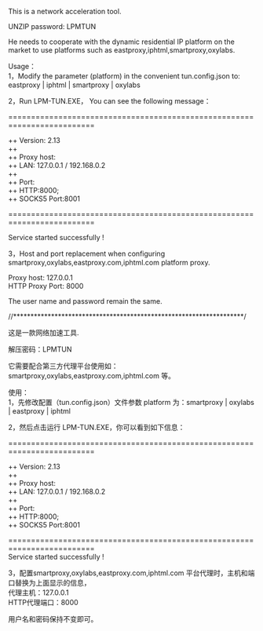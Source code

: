 This is a network acceleration tool.  

UNZIP password: LPMTUN  

He needs to cooperate with the dynamic residential IP platform on the market to use platforms such as eastproxy,iphtml,smartproxy,oxylabs.  

Usage：  
1，Modify the parameter (platform) in the convenient tun.config.json to: eastproxy | iphtml | smartproxy | oxylabs

2，Run LPM-TUN.EXE， You can see the following message： 

========================================================================= 
  
 ++ Version: 2.13  
 ++  
 ++ Proxy host:  
 ++ LAN: 127.0.0.1 / 192.168.0.2  
 ++  
 ++ Port:  
 ++ HTTP:8000;  
 ++ SOCKS5 Port:8001  
 
========================================================================= 

Service started successfully !  

3，Host and port replacement when configuring smartproxy,oxylabs,eastproxy.com,iphtml.com platform proxy.  

Proxy host: 127.0.0.1  
HTTP Proxy Port: 8000  

The user name and password remain the same.  

//*******************************************************************/  

这是一款网络加速工具.

解压密码：LPMTUN

它需要配合第三方代理平台使用如： smartproxy,oxylabs,eastproxy.com,iphtml.com 等。

使用：  
1，先修改配置（tun.config.json）文件参数 platform 为：smartproxy | oxylabs | eastproxy | iphtml  

2，然后点击运行 LPM-TUN.EXE，你可以看到如下信息：  

=========================================================================  

++ Version: 2.13  
++  
++ Proxy host:  
++ LAN: 127.0.0.1 / 192.168.0.2  
++  
++ Port:  
++ HTTP:8000;  
++ SOCKS5 Port:8001  

=========================================================================  
Service started successfully !  

3，配置smartproxy,oxylabs,eastproxy.com,iphtml.com 平台代理时，主机和端口替换为上面显示的信息，  
代理主机：127.0.0.1  
HTTP代理端口：8000  

用户名和密码保持不变即可。  
